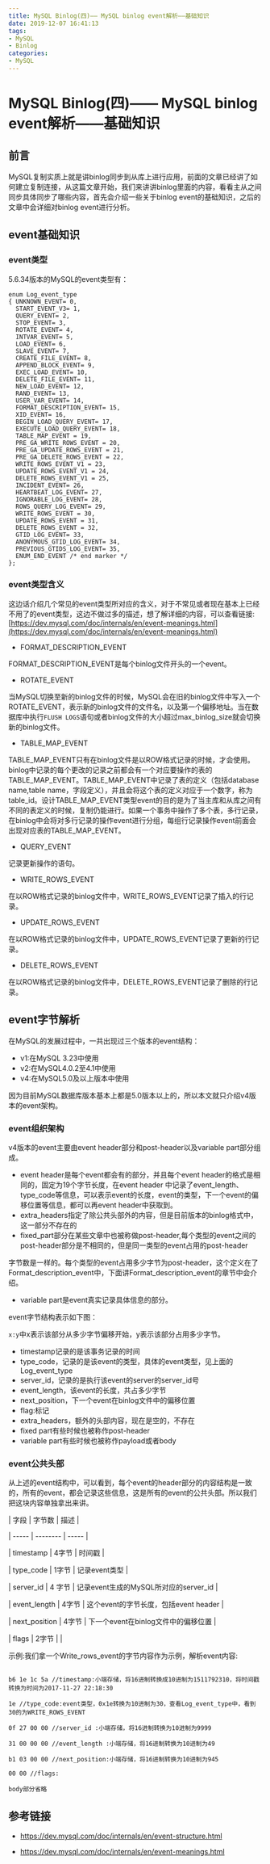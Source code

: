 ```yaml
---
title: MySQL Binlog(四)—— MySQL binlog event解析——基础知识
date: 2019-12-07 16:41:13
tags:
- MySQL
- Binlog
categories:
- MySQL
---
```


# MySQL Binlog(四)—— MySQL binlog event解析——基础知识

## 前言

MySQL复制实质上就是讲binlog同步到从库上进行应用，前面的文章已经讲了如何建立复制连接，从这篇文章开始，我们来讲讲binlog里面的内容，看看主从之间同步具体同步了哪些内容，首先会介绍一些关于binlog event的基础知识，之后的文章中会详细对binlog event进行分析。

## event基础知识

### event类型

5.6.34版本的MySQL的event类型有：

```
enum Log_event_type
{ UNKNOWN_EVENT= 0,
  START_EVENT_V3= 1,
  QUERY_EVENT= 2,
  STOP_EVENT= 3,
  ROTATE_EVENT= 4,
  INTVAR_EVENT= 5,
  LOAD_EVENT= 6,
  SLAVE_EVENT= 7,  
  CREATE_FILE_EVENT= 8,
  APPEND_BLOCK_EVENT= 9,
  EXEC_LOAD_EVENT= 10,
  DELETE_FILE_EVENT= 11,
  NEW_LOAD_EVENT= 12,
  RAND_EVENT= 13,
  USER_VAR_EVENT= 14,
  FORMAT_DESCRIPTION_EVENT= 15,
  XID_EVENT= 16,
  BEGIN_LOAD_QUERY_EVENT= 17,
  EXECUTE_LOAD_QUERY_EVENT= 18,
  TABLE_MAP_EVENT = 19,
  PRE_GA_WRITE_ROWS_EVENT = 20,
  PRE_GA_UPDATE_ROWS_EVENT = 21,
  PRE_GA_DELETE_ROWS_EVENT = 22,
  WRITE_ROWS_EVENT_V1 = 23,
  UPDATE_ROWS_EVENT_V1 = 24,
  DELETE_ROWS_EVENT_V1 = 25,
  INCIDENT_EVENT= 26,
  HEARTBEAT_LOG_EVENT= 27,
  IGNORABLE_LOG_EVENT= 28,
  ROWS_QUERY_LOG_EVENT= 29,
  WRITE_ROWS_EVENT = 30,
  UPDATE_ROWS_EVENT = 31,
  DELETE_ROWS_EVENT = 32,
  GTID_LOG_EVENT= 33,
  ANONYMOUS_GTID_LOG_EVENT= 34,
  PREVIOUS_GTIDS_LOG_EVENT= 35,
  ENUM_END_EVENT /* end marker */
};
```

### event类型含义

这边话介绍几个常见的event类型所对应的含义，对于不常见或者现在基本上已经不用了的event类型，这边不做过多的描述，想了解详细的内容，可以查看链接:
[https://dev.mysql.com/doc/internals/en/event-meanings.html](https://dev.mysql.com/doc/internals/en/event-meanings.html)

* FORMAT_DESCRIPTION_EVENT

FORMAT_DESCRIPTION_EVENT是每个binlog文件开头的一个event。

* ROTATE_EVENT

当MySQL切换至新的binlog文件的时候，MySQL会在旧的binlog文件中写入一个ROTATE_EVENT，表示新的binlog文件的文件名，以及第一个偏移地址。当在数据库中执行`FLUSH LOGS`语句或者binlog文件的大小超过max_binlog_size就会切换新的binlog文件。 

* TABLE_MAP_EVENT

TABLE_MAP_EVENT只有在binlog文件是以ROW格式记录的时候，才会使用。binlog中记录的每个更改的记录之前都会有一个对应要操作的表的TABLE_MAP_EVENT。TABLE_MAP_EVENT中记录了表的定义（包括database name,table name，字段定义），并且会将这个表的定义对应于一个数字，称为table_id。设计TABLE_MAP_EVENT类型event的目的是为了当主库和从库之间有不同的表定义的时候，复制仍能进行。如果一个事务中操作了多个表，多行记录，在binlog中会将对多行记录的操作event进行分组，每组行记录操作event前面会出现对应表的TABLE_MAP_EVENT。

* QUERY_EVENT

记录更新操作的语句。

* WRITE_ROWS_EVENT

在以ROW格式记录的binlog文件中，WRITE_ROWS_EVENT记录了插入的行记录。

* UPDATE_ROWS_EVENT

在以ROW格式记录的binlog文件中，UPDATE_ROWS_EVENT记录了更新的行记录。

* DELETE_ROWS_EVENT

在以ROW格式记录的binlog文件中，DELETE_ROWS_EVENT记录了删除的行记录。

## event字节解析

在MySQL的发展过程中，一共出现过三个版本的event结构：

* v1:在MySQL 3.23中使用
* v2:在MySQL4.0.2至4.1中使用
* v4:在MySQL5.0及以上版本中使用

因为目前MySQL数据库版本基本上都是5.0版本以上的，所以本文就只介绍v4版本的event架构。

### event组织架构

v4版本的event主要由event header部分和post-header以及variable part部分组成。

* event header是每个event都会有的部分，并且每个event header的格式是相同的，固定为19个字节长度，在event header 中记录了event_length、type_code等信息，可以表示event的长度，event的类型，下一个event的偏移位置等信息，都可以再event header中获取到。
* extra_headers指定了除公共头部外的内容，但是目前版本的binlog格式中，这一部分不存在的
* fixed_part部分在某些文章中也被称做post-header,每个类型的event之间的post-header部分是不相同的，但是同一类型的event占用的post-header

字节数是一样的。每个类型的event占用多少字节为post-header，这个定义在了Format_description_event中，下面讲Format_description_event的章节中会介绍。

* variable part是event真实记录具体信息的部分。

event字节结构表示如下图：

`x:y`中x表示该部分从多少字节偏移开始，y表示该部分占用多少字节。
* timestamp记录的是该事务记录的时间
* type_code，记录的是该event的类型，具体的event类型，见上面的Log_event_type
* server_id，记录的是执行该event的server的server_id号
* event_length，该event的长度，共占多少字节
* next_position，下一个event在binlog文件中的偏移位置
* flag:标记
* extra_headers，额外的头部内容，现在是空的，不存在
* fixed part有些时候也被称作post-header
* variable part有些时候也被称作payload或者body



### event公共头部

从上述的event结构中，可以看到，每个event的header部分的内容结构是一致的，所有的event，都会记录这些信息，这是所有的event的公共头部。所以我们把这块内容单独拿出来讲。

| 字段 | 字节数 | 描述 |

| ----- | -------- | ----- |

| timestamp | 4字节 | 时间戳 |

| type_code | 1字节 | 记录event类型 |

| server_id | 4 字节 | 记录event生成的MySQL所对应的server_id |

| event_length | 4字节 | 这个event的字节长度，包括event header |

| next_position | 4字节 | 下一个event在binlog文件中的偏移位置 |

| flags | 2字节 | |



示例:我们拿一个Write_rows_event的字节内容作为示例，解析event内容:

```

b6 1e 1c 5a //timestamp:小端存储，将16进制转换成10进制为1511792310，将时间戳转换为时间为2017-11-27 22:18:30

1e //type_code:event类型，0x1e转换为10进制为30，查看Log_event_type中，看到30的为WRITE_ROWS_EVENT

0f 27 00 00 //server_id :小端存储，将16进制转换为10进制为9999

31 00 00 00 //event_length :小端存储，将16进制转换为10进制为49

b1 03 00 00 //next_position:小端存储，将16进制转换为10进制为945

00 00 //flags:

body部分省略

```



## 参考链接

* https://dev.mysql.com/doc/internals/en/event-structure.html

* https://dev.mysql.com/doc/internals/en/event-meanings.html



